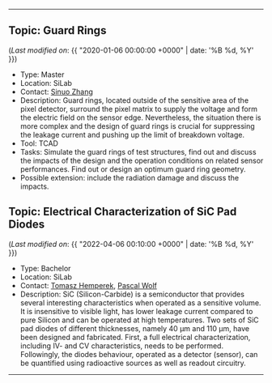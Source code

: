 ***

## Topic: Guard Rings

(_Last modified on_: {{ "2020-01-06 00:00:00 +0000" | date: '%B %d, %Y' }})

- Type: Master
- Location: SiLab
- Contact: [Sinuo Zhang](mailto:s.zhang@physik.uni-bonn.de)
- Description: Guard rings, located outside of the sensitive area of the pixel detector, surround the pixel matrix to supply the voltage and form the electric field on the sensor edge. Nevertheless, the situation there is more complex and the design of guard rings is crucial for suppressing the leakage current and pushing up the limit of breakdown voltage.
- Tool: TCAD
- Tasks: Simulate the guard rings of test structures, find out and discuss the impacts of the design and the operation conditions on related sensor performances.  Find out or design an optimum guard ring geometry.
- Possible extension: include the radiation damage and discuss the impacts.

## Topic: Electrical Characterization of SiC Pad Diodes

(_Last modified on_: {{ "2022-04-06 00:10:00 +0000" | date: '%B %d, %Y' }})

- Type: Bachelor
- Location: SiLab
- Contact: [Tomasz Hemperek](mailto:hemperek@physik.uni-bonn.de), [Pascal Wolf](mailto:wolf@physik.uni-bonn.de)
- Description: SiC (Silicon-Carbide) is a semiconductor that provides several interesting characteristics when operated as a sensitive volume. It is insensitive to visible light, has lower leakage current compared to pure Silicon and can be operated at high temperatures. Two sets of SiC pad diodes of different thicknesses, namely 40 µm and 110 µm, have been designed and fabricated. First, a full electrical characterization, including IV- and CV characteristics, needs to be performed. Followingly, the diodes behaviour, operated as a detector (sensor), can be quantified using radioactive sources as well as readout circuitry. 

***
